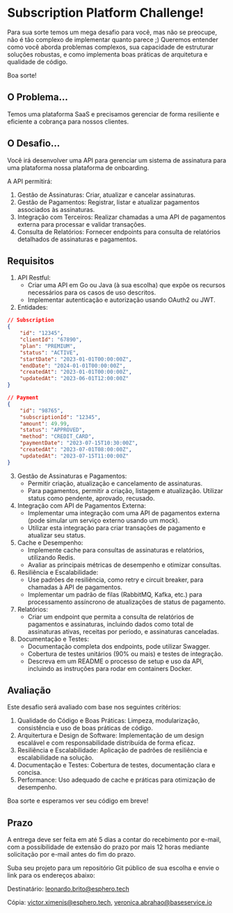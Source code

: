 # Subscription Platform Challenge!

Para sua sorte temos um mega desafio para você, mas não se preocupe, não é tão complexo de implementar quanto parece ;) Queremos entender como você aborda problemas complexos, sua capacidade de estruturar soluções robustas, e como implementa boas práticas de arquitetura e qualidade de código. 

Boa sorte!

## O Problema...
Temos uma plataforma SaaS e precisamos gerenciar de forma resiliente e eficiente a cobrança para nossos clientes.

## O Desafio...

Você irá desenvolver uma API para gerenciar um sistema de assinatura para uma plataforma nossa plataforma de onboarding. 

A API permitirá:
1.	Gestão de Assinaturas: Criar, atualizar e cancelar assinaturas.
2.	Gestão de Pagamentos: Registrar, listar e atualizar pagamentos associados às assinaturas.
3.	Integração com Terceiros: Realizar chamadas a uma API de pagamentos externa para processar e validar transações.
4.	Consulta de Relatórios: Fornecer endpoints para consulta de relatórios detalhados de assinaturas e pagamentos.

## Requisitos

1.	API Restful:
    - Criar uma API em Go ou Java (à sua escolha) que expõe os recursos necessários para os casos de uso descritos.
	- Implementar autenticação e autorização usando OAuth2 ou JWT.
2.	Entidades:
```json
// Subscription
{
    "id": "12345",
    "clientId": "67890",
    "plan": "PREMIUM",
    "status": "ACTIVE",
    "startDate": "2023-01-01T00:00:00Z",
    "endDate": "2024-01-01T00:00:00Z",
    "createdAt": "2023-01-01T00:00:00Z",
    "updatedAt": "2023-06-01T12:00:00Z"
}
```
```json
// Payment
{
    "id": "98765",
    "subscriptionId": "12345",
    "amount": 49.99,
    "status": "APPROVED",
    "method": "CREDIT_CARD",
    "paymentDate": "2023-07-15T10:30:00Z",
    "createdAt": "2023-07-01T08:00:00Z",
    "updatedAt": "2023-07-15T11:00:00Z"
}
```
3.	Gestão de Assinaturas e Pagamentos:
	- Permitir criação, atualização e cancelamento de assinaturas.
	- Para pagamentos, permitir a criação, listagem e atualização. Utilizar status como pendente, aprovado, recusado.
4.	Integração com API de Pagamentos Externa:
	- Implementar uma integração com uma API de pagamentos externa (pode simular um serviço externo usando um mock).
	- Utilizar esta integração para criar transações de pagamento e atualizar seu status.
5.	Cache e Desempenho:
	- Implemente cache para consultas de assinaturas e relatórios, utilizando Redis.
	- Avaliar as principais métricas de desempenho e otimizar consultas.
6.	Resiliência e Escalabilidade:
	- Use padrões de resiliência, como retry e circuit breaker, para chamadas à API de pagamentos.
	- Implementar um padrão de filas (RabbitMQ, Kafka, etc.) para processamento assíncrono de atualizações de status de pagamento.
7.	Relatórios:
	- Criar um endpoint que permita a consulta de relatórios de pagamentos e assinaturas, incluindo dados como total de assinaturas ativas, receitas por período, e assinaturas canceladas.
8.	Documentação e Testes:
	- Documentação completa dos endpoints, pode utilizar Swagger.
	- Cobertura de testes unitários (90% ou mais) e testes de integração.
	- Descreva em um README o processo de setup e uso da API, incluindo as instruções para rodar em containers Docker.

## Avaliação

Este desafio será avaliado com base nos seguintes critérios:
1.	Qualidade do Código e Boas Práticas: Limpeza, modularização, consistência e uso de boas práticas de código.
2.	Arquitertura e Design de Software: Implementação de um design escalável e com responsabilidade distribuída de forma eficaz.
3.	Resiliência e Escalabilidade: Aplicação de padrões de resiliência e escalabilidade na solução.
4.	Documentação e Testes: Cobertura de testes, documentação clara e concisa.
5.	Performance: Uso adequado de cache e práticas para otimização de desempenho.

Boa sorte e esperamos ver seu código em breve!

## Prazo
A entrega deve ser feita em até 5 dias a contar do recebimento por e-mail, com a possíbilidade de extensão do prazo por mais 12 horas mediante solicitação por e-mail antes do fim do prazo.

Suba seu projeto para um repositório Git público de sua escolha e envie o link para os endereços abaixo:

Destinatário: leonardo.brito@esphero.tech

Cópia: victor.ximenis@esphero.tech, veronica.abrahao@baseservice.io
